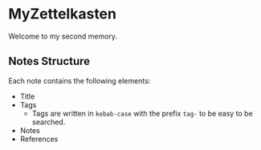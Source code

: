 # MyZettelkasten

Welcome to my second memory.

## Notes Structure

Each note contains the following elements:

- Title
- Tags
  - Tags are written in `kebab-case` with the prefix `tag-` to be easy to be searched.
- Notes
- References
